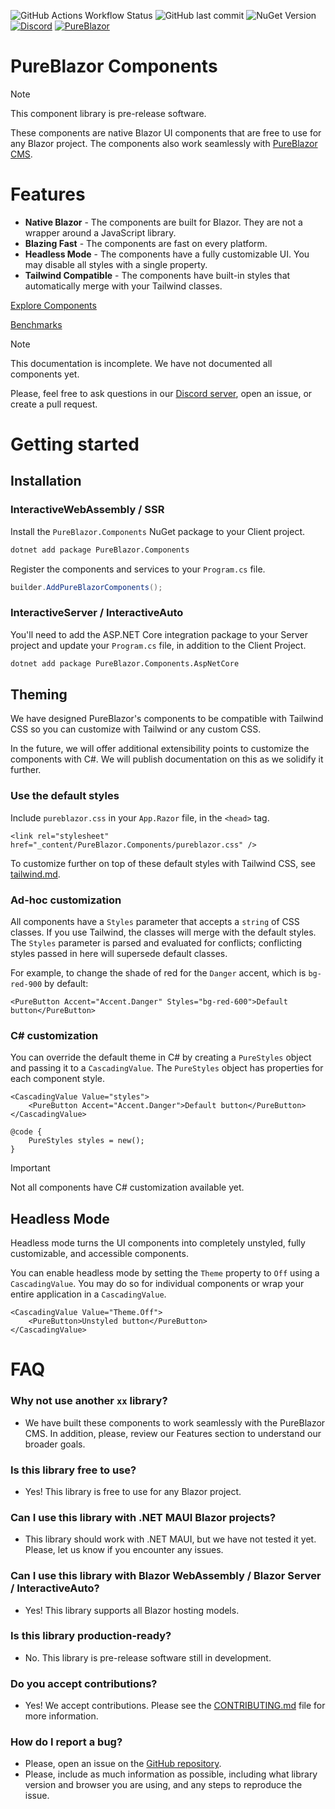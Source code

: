 ![GitHub Actions Workflow Status](https://img.shields.io/github/actions/workflow/status/pureblazor/components/build.yml)
![GitHub last commit](https://img.shields.io/github/last-commit/pureblazor/components)
![NuGet Version](https://img.shields.io/nuget/vpre/PureBlazor.Components)
[![Discord](https://img.shields.io/discord/984241021225414787)](https://discord.gg/PeBbYy6WKq)
[![PureBlazor](https://img.shields.io/badge/pureblazor-rgb(7%2C%2072%2C%20115))](https://pureblazor.com)

# PureBlazor Components

> [!NOTE]
> This component library is pre-release software.


These components are native Blazor UI components that are free to use for any Blazor project. The components also work seamlessly with [PureBlazor CMS](https://pureblazor.com).

# Features

- **Native Blazor** - The components are built for Blazor. They are not a wrapper around a JavaScript library.
- **Blazing Fast** - The components are fast on every platform.
- **Headless Mode** - The components have a fully customizable UI. You may disable all styles with a single property.
- **Tailwind Compatible** - The components have  built-in styles that automatically merge with your Tailwind classes.

[Explore Components](https://pureblazor.com/components)

[Benchmarks](/tests/Benchmarks/README.md)

> [!NOTE]
> This documentation is incomplete. We have not documented all components yet.
>
> Please, feel free to ask questions in our [Discord server](https://discord.gg/PeBbYy6WKq), open an issue, or create a pull
> request.

# Getting started

## Installation

### InteractiveWebAssembly / SSR

Install the `PureBlazor.Components` NuGet package to your Client project.

```sh
dotnet add package PureBlazor.Components
```

Register the components and services to your `Program.cs` file.

```csharp
builder.AddPureBlazorComponents();
```

### InteractiveServer / InteractiveAuto

You'll need to add the ASP.NET Core integration package to your Server project and update your `Program.cs` file, in
addition to the Client Project.

```sh
dotnet add package PureBlazor.Components.AspNetCore
```

## Theming

We have designed PureBlazor's components to be compatible with Tailwind CSS so you can customize with Tailwind or any custom CSS.

In the future, we will offer additional extensibility points to customize the components with C#. We will publish documentation on this as we solidify it further.

### Use the default styles

Include `pureblazor.css` in your `App.Razor` file, in the `<head>` tag.

```razor
<link rel="stylesheet" href="_content/PureBlazor.Components/pureblazor.css" />
```

To customize further on top of these default styles with Tailwind CSS, see [tailwind.md](/tailwind.md).

### Ad-hoc customization

All components have a `Styles` parameter that accepts a `string` of CSS classes. If you use Tailwind, the classes
will merge with the default styles. The `Styles` parameter is parsed and evaluated for conflicts; conflicting styles
passed in here will supersede default classes.

For example, to change the shade of red for the `Danger` accent, which is `bg-red-900` by default:

```razor
<PureButton Accent="Accent.Danger" Styles="bg-red-600">Default button</PureButton>
```

### C# customization

You can override the default theme in C# by creating a `PureStyles` object and passing it to a `CascadingValue`.
The `PureStyles` object has properties for each component style.

```razor
<CascadingValue Value="styles">
    <PureButton Accent="Accent.Danger">Default button</PureButton>
</CascadingValue>

@code {
    PureStyles styles = new();
}
```

> [!IMPORTANT]
> Not all components have C# customization available yet.

## Headless Mode

Headless mode turns the UI components into completely unstyled, fully customizable, and accessible components.

You can enable headless mode by setting the `Theme` property to `Off` using a `CascadingValue`. You may do so for individual
components or wrap your entire application in a `CascadingValue`.

```razor
<CascadingValue Value="Theme.Off">
    <PureButton>Unstyled button</PureButton>
</CascadingValue>
```

# FAQ

### Why not use another `xx` library?

- We have built these components to work seamlessly with the PureBlazor CMS. In addition, please, review our Features section to understand our broader goals.

### Is this library free to use?

- Yes! This library is free to use for any Blazor project.

### Can I use this library with .NET MAUI Blazor projects?

- This library should work with .NET MAUI, but we have not tested it yet. Please, let us know if you encounter any issues.

### Can I use this library with Blazor WebAssembly / Blazor Server / InteractiveAuto?

- Yes! This library supports all Blazor hosting models.

### Is this library production-ready?

- No. This library is pre-release software still in development.

### Do you accept contributions?

- Yes! We accept contributions. Please see the [CONTRIBUTING.md](CONTRIBUTING.md) file for more information.

### How do I report a bug?

- Please, open an issue on the [GitHub repository](https://github.com/pureblazor/components/issues/new/choose).
- Please, include as much information as possible, including what library version and browser you
  are using, and any steps to reproduce the issue.
